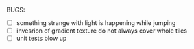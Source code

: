 BUGS:
 - [ ] something strange with light is happening while jumping
 - [ ] invesrion of gradient texture do not always cover whole tiles
 - [ ] unit tests blow up
